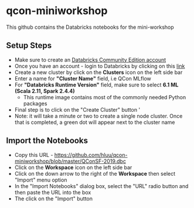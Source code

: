 # qcon-miniworkshop
This github contains the Databricks notebooks for the mini-workshop

## Setup Steps
* Make sure to create an <a href="https://www.google.com/url?q=https%3A%2F%2Fdatabricks.com%2Fsignup%2Fsignup-community&sa=D&sntz=1&usg=AFQjCNGJEkvogTpshOGj0zDW0UftZLkvHA" target="new">Databricks Community Edition account</a>
* Once you have an account - login to Databricks by clicking on this <a href="https://community.cloud.databricks.com/" target="new">link</a>
* Create a new cluster by click on the <b>Clusters</b> icon on the left side bar
* Enter a name for <b>"Cluster Name"</b> field, i.e QCon MLflow
* For <b>"Databricks Runtime Version"</b> field, make sure to select <b>6.1 ML (Scala 2.11, Spark 2.4.4)</b>
  * This runtime image contains most of the commonly needed Python packages
* Final step is to click on the "Create Cluster" button '
* Note: it will take a minute or two to create a single node cluster.  Once that is completed, a green dot will appear next to the cluster name

## Import the Notebooks
* Copy this URL - https://github.com/hluu/qcon-miniworkshop/blob/master/QConSF-2019.dbc
* Click on the <b>Workspace</b> icon on the left side bar
* Click on the down arrow to the right of the <b>Workspace</b> then select "Import" menu option
* In the "Import Notebooks" dialog box, select the "URL" radio button and then paste the URL into the box
* The click on the "Import" button
